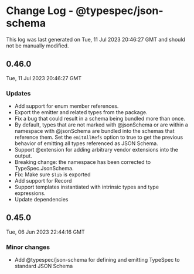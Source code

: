 # Change Log - @typespec/json-schema

This log was last generated on Tue, 11 Jul 2023 20:46:27 GMT and should not be manually modified.

## 0.46.0
Tue, 11 Jul 2023 20:46:27 GMT

### Updates

- Add support for enum member references.
- Export the emitter and related types from the package.
- Fix a bug that could result in a schema being bundled more than once.
- By default, types that are not marked with @jsonSchema or are within a namespace with @jsonSchema are bundled into the schemas that reference them. Set the `emitAllRefs` option to true to get the previous behavior of emitting all types referenced as JSON Schema.
- Support @extension for adding arbitrary vendor extensions into the output.
- Breaking change: the namespace has been corrected to TypeSpec.JsonSchema.
- Fix: Make sure `$lib` is exported
- Add support for Record<T>
- Support templates instantiated with intrinsic types and type expressions.
- Update dependencies

## 0.45.0
Tue, 06 Jun 2023 22:44:16 GMT

### Minor changes

- Add @typespec/json-schema for defining and emitting TypeSpec to standard JSON Schema

